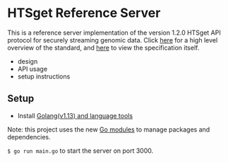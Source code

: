 # HTSget Reference Server #
This is a reference server implementation of the version 1.2.0 HTSget API protocol for securely streaming genomic data. Click [here](https://academic.oup.com/bioinformatics/article/35/1/119/5040320) for a high level overview of the standard, and [here](https://github.com/samtools/hts-specs/blob/master/htsget.md) to view the specification itself. 

  - design
  - API usage
  - setup instructions

## Setup
- Install [Golang(v1.13) and language tools](https://golang.org/dl/)

Note: this project uses the new [Go modules](https://blog.golang.org/using-go-modules) to manage packages and dependencies.

`$ go run main.go` to start the server on port 3000.
